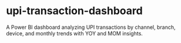 # upi-transaction-dashboard
A Power BI dashboard analyzing UPI transactions by channel, branch, device, and monthly trends with YOY and MOM insights.
